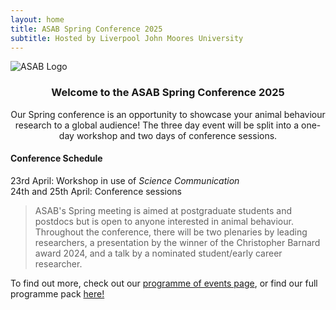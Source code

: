 ```yaml
---
layout: home
title: ASAB Spring Conference 2025
subtitle: Hosted by Liverpool John Moores University
---
```

![ASAB Logo]({{ASABSpring2025.github.io}}/assets/img/ASAB_16-9.jpg "ASAB Logo")
### <center> Welcome to the ASAB Spring Conference 2025</center>

<center>Our Spring conference is an opportunity to showcase your animal behaviour research to a global audience! The three day event will be split into a one-day workshop and two days of conference sessions.</center>


#### Conference Schedule 
23rd April: Workshop in use of _Science Communication_  
24th and 25th April: Conference sessions

>ASAB's Spring meeting is aimed at postgraduate students and postdocs but is open to anyone interested in animal behaviour. Throughout the conference, there will be two plenaries by leading researchers, a presentation by the winner of the Christopher Barnard award 2024, and a talk by a nominated student/early career researcher.

To find out more, check out our [programme of events page](https://ASABSpring2025.github.io/Programme/), or find our full programme pack [here!](https://drive.google.com/file/d/1EDC-4BGtGny5Or-hF8P7wb0HrDWFWCCJ/view?usp=sharing)
